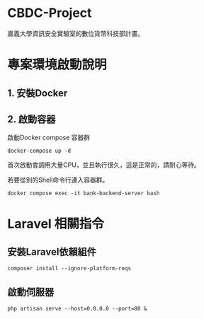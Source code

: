 # CBDC-Project
嘉義大學資訊安全實驗室的數位貨幣科技部計畫。

# 專案環境啟動說明

## 1. 安裝Docker

## 2. 啟動容器

啟動Docker compose 容器群

```
docker-compose up -d
```

首次啟動會調用大量CPU，並且執行很久，這是正常的，請耐心等待。

若要從別的Shell命令行連入容器群。

```
docker compose exec -it bank-backend-server bash
```

# Laravel 相關指令

## 安裝Laravel依賴組件

```
composer install --ignore-platform-reqs
```

## 啟動伺服器

```
php artisan serve --host=0.0.0.0 --port=80 &
```

